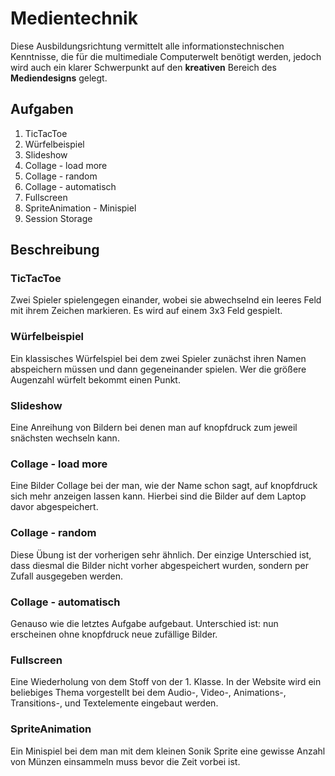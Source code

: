 # **Medientechnik**

Diese Ausbildungsrichtung vermittelt alle informationstechnischen Kenntnisse, die für die multimediale Computerwelt benötigt werden, jedoch wird auch ein klarer Schwerpunkt auf den **kreativen** Bereich des **Mediendesigns** gelegt.


## **Aufgaben**

1. TicTacToe
2. Würfelbeispiel
3. Slideshow
4. Collage - load more
5. Collage - random
6. Collage - automatisch
7. Fullscreen
8. SpriteAnimation - Minispiel
9. Session Storage


## **Beschreibung**

### TicTacToe
Zwei Spieler spielengegen einander, wobei sie abwechselnd ein leeres Feld mit ihrem Zeichen markieren. Es wird auf einem 3x3 Feld gespielt.


### Würfelbeispiel
Ein klassisches Würfelspiel bei dem zwei Spieler zunächst ihren Namen abspeichern müssen und dann gegeneinander spielen. Wer die größere Augenzahl würfelt bekommt einen Punkt.


### Slideshow
Eine Anreihung von Bildern bei denen man auf knopfdruck zum jeweil snächsten wechseln kann.


### Collage - load more
Eine Bilder Collage bei der man, wie der Name schon sagt, auf knopfdruck sich mehr anzeigen lassen kann. Hierbei sind die Bilder auf dem Laptop davor abgespeichert.


### Collage - random
Diese Übung ist der vorherigen sehr ähnlich. Der einzige Unterschied ist, dass diesmal die Bilder nicht vorher abgespeichert wurden, sondern per Zufall ausgegeben werden.


### Collage - automatisch
Genauso wie die letztes Aufgabe aufgebaut. Unterschied ist: nun erscheinen ohne knopfdruck neue zufällige Bilder.


### Fullscreen
Eine Wiederholung von dem Stoff von der 1. Klasse. In der Website wird ein beliebiges Thema vorgestellt bei dem Audio-, Video-, Animations-, Transitions-, und Textelemente eingebaut werden.


### SpriteAnimation
Ein Minispiel bei dem man mit dem kleinen Sonik Sprite eine gewisse Anzahl von Münzen einsammeln muss bevor die Zeit vorbei ist.    
